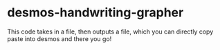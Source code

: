 # desmos-handwriting-grapher

This code takes in a file, then outputs a file, which you can directly copy paste into desmos and there you go!
